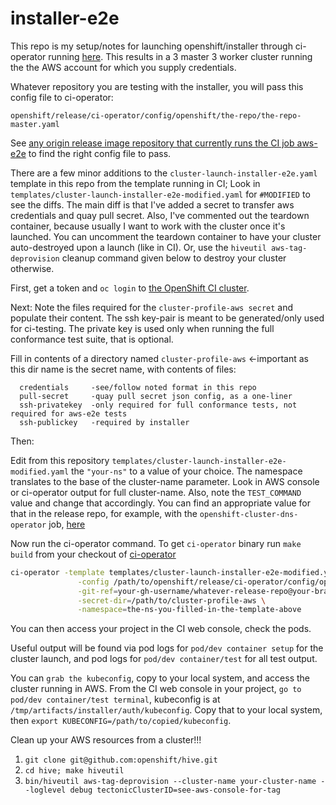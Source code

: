 # installer-e2e
This repo is my setup/notes for launching openshift/installer through ci-operator running [here](https://api.ci.openshift.org).
This results in a 3 master 3 worker cluster running the the AWS account for which you supply credentials.

Whatever repository you are testing with the installer, you will pass this config file to ci-operator:

`openshift/release/ci-operator/config/openshift/the-repo/the-repo-master.yaml`

See [any origin release image repository that currently runs the CI job aws-e2e](https://github.com/openshift/release/tree/master/ci-operator/config/openshift) to find the right config file to pass.


There are a few minor additions to the `cluster-launch-installer-e2e.yaml` template in this repo from the template running in CI; 
Look in `templates/cluster-launch-installer-e2e-modified.yaml` for `#MODIFIED` to see the diffs.  The main diff is that I've added a secret 
to transfer aws credentials and quay pull secret.  Also, I've commented out the teardown container, because usually I want to work with 
the cluster once it's launched.  You can uncomment the teardown container to have your cluster auto-destroyed upon a launch (like in CI).
Or, use the `hiveutil aws-tag-deprovision` cleanup command given below to destroy your cluster otherwise.  

First, get a token and `oc login` to [the OpenShift CI cluster](https://api.ci.openshift.org).

Next: Note the files required for the `cluster-profile-aws secret` and populate their content.
The ssh key-pair is meant to be generated/only used for ci-testing. The private
key is used only when running the full conformance test suite, that is optional.

Fill in contents of a directory named `cluster-profile-aws` <-important as this dir name is the secret name, with contents of files:

 ```
   credentials     -see/follow noted format in this repo
   pull-secret     -quay pull secret json config, as a one-liner
   ssh-privatekey  -only required for full conformance tests, not required for aws-e2e tests
   ssh-publickey   -required by installer
```

Then: 

Edit from this repository `templates/cluster-launch-installer-e2e-modified.yaml` the `"your-ns"` to a value of your choice.
The namespace translates to the base of the cluster-name parameter.  Look in AWS console or ci-operator output for full cluster-name.
Also, note the `TEST_COMMAND` value and change that accordingly.  You can find an appropriate value for that in the release repo, for 
example, with the `openshift-cluster-dns-operator` job, [here](https://github.com/openshift/release/blob/master/ci-operator/jobs/openshift/cluster-dns-operator/openshift-cluster-dns-operator-master-presubmits.yaml#L32-L#L34)

Now run the ci-operator command.  To get `ci-operator` binary run `make build` from your checkout of [ci-operator](https://github.com/openshift/ci-operator) 
```bash
ci-operator -template templates/cluster-launch-installer-e2e-modified.yaml \
               -config /path/to/openshift/release/ci-operator/config/openshift/whatever-release-repo/whatever-release-repo-master.yaml \
               -git-ref=your-gh-username/whatever-release-repo@your-branch \
               -secret-dir=/path/to/cluster-profile-aws \
               -namespace=the-ns-you-filled-in-the-template-above
```


You can then access your project in the CI web console, check the pods.

Useful output will be found via pod logs for `pod/dev container setup` for the cluster launch, 
and pod logs for `pod/dev container/test` for all test output.

You can `grab the kubeconfig`, copy to your local system, and access the cluster running in AWS.
From the CI web console in your project, `go to pod/dev container/test terminal`, 
kubeconfig is at `/tmp/artifacts/installer/auth/kubeconfig`.  Copy that to your local system, then
`export KUBECONFIG=/path/to/copied/kubeconfig`.

Clean up your AWS resources from a cluster!!!
1. `git clone git@github.com:openshift/hive.git`
2. `cd hive; make hiveutil`
3. `bin/hiveutil aws-tag-deprovision --cluster-name your-cluster-name --loglevel debug tectonicClusterID=see-aws-console-for-tag`

